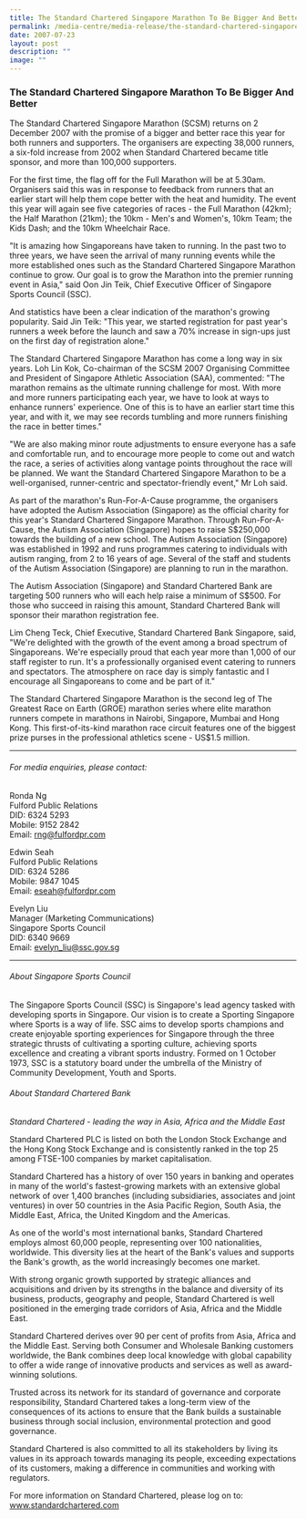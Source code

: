 ```yaml
---
title: The Standard Chartered Singapore Marathon To Be Bigger And Better
permalink: /media-centre/media-release/the-standard-chartered-singapore-marathon-to-be-bigger-and-better/
date: 2007-07-23
layout: post
description: ""
image: ""
---
```

### **The Standard Chartered Singapore Marathon To Be Bigger And Better**

The Standard Chartered Singapore Marathon (SCSM) returns on 2 December 2007 with the promise of a bigger and better race this year for both runners and supporters. The organisers are expecting 38,000 runners, a six-fold increase from 2002 when Standard Chartered became title sponsor, and more than 100,000 supporters.

For the first time, the flag off for the Full Marathon will be at 5.30am. Organisers said this was in response to feedback from runners that an earlier start will help them cope better with the heat and humidity. The event this year will again see five categories of races - the Full Marathon (42km); the Half Marathon (21km); the 10km - Men's and Women's, 10km Team; the Kids Dash; and the 10km Wheelchair Race.

"It is amazing how Singaporeans have taken to running. In the past two to three years, we have seen the arrival of many running events while the more established ones such as the Standard Chartered Singapore Marathon continue to grow. Our goal is to grow the Marathon into the premier running event in Asia," said Oon Jin Teik, Chief Executive Officer of Singapore Sports Council (SSC).

And statistics have been a clear indication of the marathon's growing popularity. Said Jin Teik: "This year, we started registration for past year's runners a week before the launch and saw a 70% increase in sign-ups just on the first day of registration alone."

The Standard Chartered Singapore Marathon has come a long way in six years. Loh Lin Kok, Co-chairman of the SCSM 2007 Organising Committee and President of Singapore Athletic Association (SAA), commented: "The marathon remains as the ultimate running challenge for most. With more and more runners participating each year, we have to look at ways to enhance runners' experience. One of this is to have an earlier start time this year, and with it, we may see records tumbling and more runners finishing the race in better times."

"We are also making minor route adjustments to ensure everyone has a safe and comfortable run, and to encourage more people to come out and watch the race, a series of activities along vantage points throughout the race will be planned. We want the Standard Chartered Singapore Marathon to be a well-organised, runner-centric and spectator-friendly event," Mr Loh said.

As part of the marathon's Run-For-A-Cause programme, the organisers have adopted the Autism Association (Singapore) as the official charity for this year's Standard Chartered Singapore Marathon. Through Run-For-A-Cause, the Autism Association (Singapore) hopes to raise S$250,000 towards the building of a new school. The Autism Association (Singapore) was established in 1992 and runs programmes catering to individuals with autism ranging, from 2 to 16 years of age. Several of the staff and students of the Autism Association (Singapore) are planning to run in the marathon.

The Autism Association (Singapore) and Standard Chartered Bank are targeting 500 runners who will each help raise a minimum of S$500. For those who succeed in raising this amount, Standard Chartered Bank will sponsor their marathon registration fee.

Lim Cheng Teck, Chief Executive, Standard Chartered Bank Singapore, said, "We're delighted with the growth of the event among a broad spectrum of Singaporeans. We're especially proud that each year more than 1,000 of our staff register to run. It's a professionally organised event catering to runners and spectators. The atmosphere on race day is simply fantastic and I encourage all Singaporeans to come and be part of it."

The Standard Chartered Singapore Marathon is the second leg of The Greatest Race on Earth (GROE) marathon series where elite marathon runners compete in marathons in Nairobi, Singapore, Mumbai and Hong Kong. This first-of-its-kind marathon race circuit features one of the biggest prize purses in the professional athletics scene - US$1.5 million.

---

###### For media enquiries, please contact:

Ronda Ng
<br>
Fulford Public Relations
<br>
DID: 6324 5293
<br>
Mobile: 9152 2842
<br>
Email: [rng@fulfordpr.com](mailto:rng@fulfordpr.com)

Edwin Seah
<br>
Fulford Public Relations
<br>
DID: 6324 5286
<br>
Mobile: 9847 1045
<br>
Email: [eseah@fulfordpr.com](mailto:eseah@fulfordpr.com)

Evelyn Liu
<br>
Manager (Marketing Communications)
<br>
Singapore Sports Council
<br>
DID: 6340 9669
<br>
Email: [evelyn_liu@ssc.gov.sg](mailto:evelyn_liu@ssc.gov.sg)

---

###### About Singapore Sports Council
The Singapore Sports Council (SSC) is Singapore's lead agency tasked with developing sports in Singapore. Our vision is to create a Sporting Singapore where Sports is a way of life. SSC aims to develop sports champions and create enjoyable sporting experiences for Singapore through the three strategic thrusts of cultivating a sporting culture, achieving sports excellence and creating a vibrant sports industry. Formed on 1 October 1973, SSC is a statutory board under the umbrella of the Ministry of Community Development, Youth and Sports.


###### About Standard Chartered Bank
_Standard Chartered - leading the way in Asia, Africa and the Middle East_

Standard Chartered PLC is listed on both the London Stock Exchange and the Hong Kong Stock Exchange and is consistently ranked in the top 25 among FTSE-100 companies by market capitalisation.

Standard Chartered has a history of over 150 years in banking and operates in many of the world's fastest-growing markets with an extensive global network of over 1,400 branches (including subsidiaries, associates and joint ventures) in over 50 countries in the Asia Pacific Region, South Asia, the Middle East, Africa, the United Kingdom and the Americas.

As one of the world's most international banks, Standard Chartered employs almost 60,000 people, representing over 100 nationalities, worldwide. This diversity lies at the heart of the Bank's values and supports the Bank's growth, as the world increasingly becomes one market.

With strong organic growth supported by strategic alliances and acquisitions and driven by its strengths in the balance and diversity of its business, products, geography and people, Standard Chartered is well positioned in the emerging trade corridors of Asia, Africa and the Middle East.

Standard Chartered derives over 90 per cent of profits from Asia, Africa and the Middle East. Serving both Consumer and Wholesale Banking customers worldwide, the Bank combines deep local knowledge with global capability to offer a wide range of innovative products and services as well as award-winning solutions.

Trusted across its network for its standard of governance and corporate responsibility, Standard Chartered takes a long-term view of the consequences of its actions to ensure that the Bank builds a sustainable business through social inclusion, environmental protection and good governance.

Standard Chartered is also committed to all its stakeholders by living its values in its approach towards managing its people, exceeding expectations of its customers, making a difference in communities and working with regulators.

For more information on Standard Chartered, please log on to: www.standardchartered.com